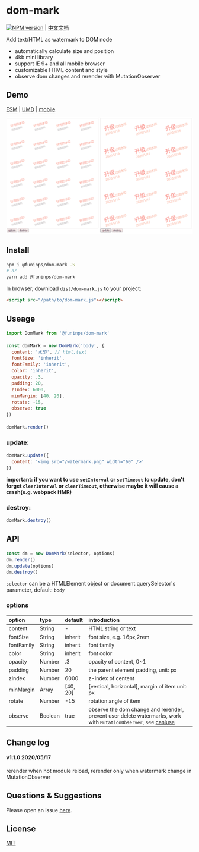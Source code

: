 # dom-mark
[![NPM version][npm-image]][npm-url] | 
[中文文档](README_zh.md)

[npm-image]: https://img.shields.io/npm/v/@funinps/dom-mark.svg?style=flat-square
[npm-url]: https://www.npmjs.com/package/@funinps/dom-mark

Add text/HTML as watermark to DOM node

- automatically calculate size and position
- 4kb mini library
- support IE 9+ and all mobile browser
- customizable HTML content and style
- observe dom changes and rerender with MutationObserver

## Demo
[ESM](demo/esm.html) | [UMD](demo/umd.html) | [mobile](demo/mobile.html)

![demo](demo/demo.png)

## Install
```bash
npm i @funinps/dom-mark -S
# or
yarn add @funinps/dom-mark
```
In browser, download `dist/dom-mark.js` to your project:
```html
<script src="/path/to/dom-mark.js"></script>
```

## Useage
```javascript
import DomMark from '@funinps/dom-mark'

const domMark = new DomMark('body', {
  content: '水印', // html,text
  fontSize: 'inherit',
  fontFamily: 'inherit',
  color: 'inherit',
  opacity: .3,
  padding: 20,
  zIndex: 6000,
  minMargin: [40, 20],
  rotate: -15,
  observe: true
})

domMark.render()
```
### update:
```javascript
domMark.update({
  content: '<img src="/watermark.png" width="60" />'
})
```
**important: if you want to use `setInterval` or `setTimeout` to update, don't forget `clearInterval` or `clearTimeout`, otherwise maybe it will cause a crash(e.g. webpack HMR)**
### destroy:
```javascript
domMark.destroy()
```

## API
```javascript
const dm = new DomMark(selector, options)
dm.render()
dm.update(options)
dm.destroy()
```

`selector` can be a HTMLElement object or document.querySelector's parameter, default: `body`

### options
| option | type | default | introduction |
|:------|:-------|:--------------------------|:----|
| content | String | - | HTML string or text |
| fontSize | String | inherit | font size, e.g. 16px,2rem  |
| fontFamily | String | inherit | font family |
| color | String | inherit | font color |
| opacity | Number | .3 | opacity of content, 0~1 |
| padding | Number | 20 | the parent element padding, unit: px |
| zIndex | Number | 6000 | z-index of centent |
| minMargin | Array | [40, 20] | [vertical, horizontal], margin of item unit: px |
| rotate | Number | -15 | rotation angle of item |
| observe | Boolean | true | observe the dom change and rerender, prevent user delete watermarks, work with `MutationObserver`, see [caniuse](https://caniuse.com/#search=MutationObserver) |

## Change log
#### v1.1.0 2020/05/17
rerender when hot module reload, rerender only when watermark change in MutationObserver

## Questions & Suggestions

Please open an issue [here](https://github.com/funinps/dom-mark/issues).

## License

[MIT](LICENSE)